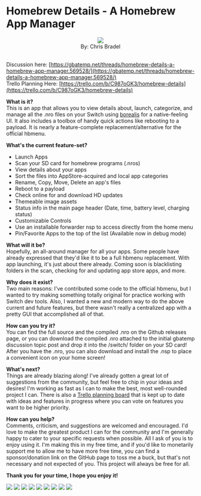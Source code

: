 # Homebrew Details - A Homebrew App Manager
<p align="center">
<img src="https://github.com/Chrscool8/Homebrew-Details/blob/master/assets/icon.png?raw=true">
<br>
By: Chris Bradel
<br>
<br>
</p> 

Discussion here: [https://gbatemp.net/threads/homebrew-details-a-homebrew-app-manager.569528/](https://gbatemp.net/threads/homebrew-details-a-homebrew-app-manager.569528/)
<br>Trello Planning Here: [https://trello.com/b/C987oGK3/homebrew-details](https://trello.com/b/C987oGK3/homebrew-details)


**What is it?** <br>
This is an app that allows you to view details about, launch, categorize, and manage all the .nro files on your Switch using [borealis](https://github.com/natinusala/borealis) for a native-feeling UI. It also includes a toolbox of handy quick actions like rebooting to a payload. It is nearly a feature-complete replacement/alternative for the official hbmenu.

**What's the current feature-set?**<br>
- Launch Apps
- Scan your SD card for homebrew programs (.nros)
- View details about your apps
- Sort the files into AppStore-acquired and local app categories
- Rename, Copy, Move, Delete an app's files
- Reboot to a payload
- Check online for and download HD updates
- Themeable image assets
- Status info in the main page header (Date, time, battery level, charging status)
- Customizable Controls
- Use an installable forwarder nsp to access directly from the home menu
- Pin/Favorite Apps to the top of the list (Available now in debug mode)

**What will it be?**<br>
Hopefully, an all-around manager for all your apps. Some people have already expressed that they'd like it to be a full hbmenu replacement. With app launching, it's just about there already. Coming soon is blacklisting folders in the scan, checking for and updating app store apps, and more.

**Why does it exist?**<br>
Two main reasons: I've contributed some code to the official hbmenu, but I wanted to try making something totally original for practice working with Switch dev tools. Also, I wanted a new and modern way to do the above current and future features, but there wasn't really a centralized app with a pretty GUI that accomplished all of that.

**How can you try it?**<br>
You can find the full source and the compiled .nro on the Github releases page, or you can download the compiled .nro attached to the initial gbatemp discussion topic post and drop it into the /switch/ folder on your SD card! After you have the .nro, you can also download and install the .nsp to place a convenient icon on your home screen!

**What's next?** <br>
Things are already blazing along! I've already gotten a great lot of suggestions from the community, but feel free to chip in your ideas and desires! I'm working as fast as I can to make the best, most well-rounded project I can. There is also a [Trello planning board](https://trello.com/b/C987oGK3/homebrew-details) that is kept up to date with ideas and features in progress where you can vote on features you want to be higher priority.

**How can you help?**<br>
Comments, criticism, and suggestions are welcomed and encouraged. I'd love to make the greatest product I can for the community and I'm generally happy to cater to your specific requests when possible. All I ask of you is to enjoy using it. I'm making this in my free time, and if you'd like to monetarily support me to allow me to have more free time, you can find a sponsor/donation link on the GitHub page to toss me a buck, but that's not necessary and not expected of you. This project will always be free for all.

**Thank you for your time, I hope you enjoy it!**

![](https://github.com/Chrscool8/Homebrew-Details/blob/master/screenshots/v0.73/2020071922311500-DA63280140B1530CD17755515D814CFE.jpg?raw=true)
![](https://github.com/Chrscool8/Homebrew-Details/blob/master/screenshots/v0.85/2020073000154800-CFA3C9718A0D109BC3458D1256A090E1.jpg?raw=true)
![](https://github.com/Chrscool8/Homebrew-Details/blob/master/screenshots/v0.73/2020071922391100-DA63280140B1530CD17755515D814CFE.jpg?raw=true)
![](https://github.com/Chrscool8/Homebrew-Details/blob/master/screenshots/v0.73/2020071922391900-DA63280140B1530CD17755515D814CFE.jpg?raw=true)
![](https://github.com/Chrscool8/Homebrew-Details/blob/master/screenshots/v0.85/2020073000160000-CFA3C9718A0D109BC3458D1256A090E1.jpg?raw=true)
![](https://github.com/Chrscool8/Homebrew-Details/blob/master/screenshots/v0.85/2020073000170700-CFA3C9718A0D109BC3458D1256A090E1.jpg?raw=true)
![](https://github.com/Chrscool8/Homebrew-Details/blob/master/screenshots/v0.85/2020073000171500-CFA3C9718A0D109BC3458D1256A090E1.jpg?raw=true)
![](https://github.com/Chrscool8/Homebrew-Details/blob/master/screenshots/v0.85/2020073000172000-CFA3C9718A0D109BC3458D1256A090E1.jpg?raw=true)
![](https://github.com/Chrscool8/Homebrew-Details/blob/master/screenshots/v0.85/2020073000172700-CFA3C9718A0D109BC3458D1256A090E1.jpg?raw=true)
